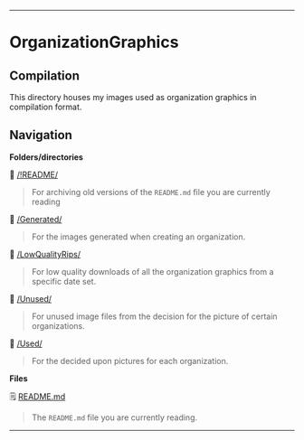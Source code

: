 
***

# OrganizationGraphics

## Compilation

This directory houses my images used as organization graphics in compilation format.

## Navigation

**Folders/directories**

📁 [/!README/](/OrganizationGraphics/Compilation/!README/)

> For archiving old versions of the `README.md` file you are currently reading

📁 [/Generated/](/OrganizationGraphics/Compilation/!Generated/)

> For the images generated when creating an organization.

📁 [/LowQualityRips/](/OrganizationGraphics/Compilation/LowQualityRips/)

> For low quality downloads of all the organization graphics from a specific date set.

📁 [/Unused/](/OrganizationGraphics/Compilation/Unused/)

> For unused image files from the decision for the picture of certain organizations.

📁 [/Used/](/OrganizationGraphics/Compilation/Used/)

> For the decided upon pictures for each organization.

**Files**

🗒️ [README.md](/OrganizationGraphics/Compilation/README.md)

> The `README.md` file you are currently reading.

***
